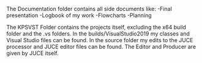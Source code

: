 The Documentation folder contains all side documents like:
    -Final presentation
    -Logbook of my work
    -Flowcharts
    -Planning

The KPSVST Folder contains the projects itself, excluding the x64 build folder and the .vs folders.
In the builds/VisualStudio2019 my classes and Visual Studio files can be found.
In the source folder my edits to the JUCE processor and JUCE editor files can be found.
The Editor and Producer are given by JUCE itself.